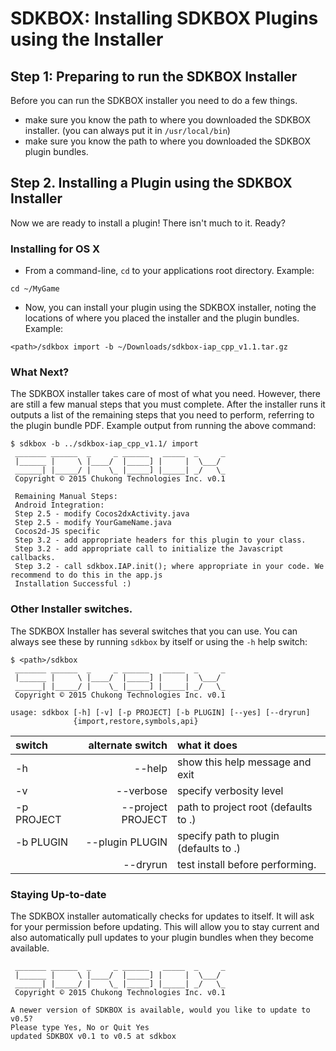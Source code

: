# SDKBOX: Installing SDKBOX Plugins using the Installer

## Step 1: Preparing to run the SDKBOX Installer
Before you can run the SDKBOX installer you need to do a few things.
* make sure you know the path to where you downloaded the SDKBOX installer. (you can always put it in `/usr/local/bin`)
* make sure you know the path to where you downloaded the SDKBOX plugin bundles.

## Step 2. Installing a Plugin using the SDKBOX Installer
Now we are ready to install a plugin! There isn't much to it. Ready?

### Installing for OS X
* From a command-line, `cd` to your applications root directory. Example:
```
cd ~/MyGame
```

* Now, you can install your plugin using the SDKBOX installer, noting the locations of where you placed the installer and the plugin bundles. Example:
```
<path>/sdkbox import -b ~/Downloads/sdkbox-iap_cpp_v1.1.tar.gz
```

### What Next?
The SDKBOX installer takes care of most of what you need. However, there are still a few manual steps that you must complete. After the installer runs it outputs a list of the remaining steps that you need to perform, referring to the plugin bundle PDF. Example output from running the above command:
```
$ sdkbox -b ../sdkbox-iap_cpp_v1.1/ import
 _______ ______  _     _ ______   _____  _     _
 |______ |     \ |____/  |_____] |     |  \___/
 ______| |_____/ |    \_ |_____] |_____| _/   \_
 Copyright © 2015 Chukong Technologies Inc. v0.1

 Remaining Manual Steps:
 Android Integration:
 Step 2.5 - modify Cocos2dxActivity.java
 Step 2.5 - modify YourGameName.java
 Cocos2d-JS specific
 Step 3.2 - add appropriate headers for this plugin to your class.
 Step 3.2 - add appropriate call to initialize the Javascript callbacks.
 Step 3.2 - call sdkbox.IAP.init(); where appropriate in your code. We recommend to do this in the app.js
 Installation Successful :)
```

### Other Installer switches.
The SDKBOX Installer has several switches that you can use. You can always see these by running `sdkbox` by itself or using the `-h` help switch:
```
$ <path>/sdkbox
 _______ ______  _     _ ______   _____  _     _
 |______ |     \ |____/  |_____] |     |  \___/
 ______| |_____/ |    \_ |_____] |_____| _/   \_
 Copyright © 2015 Chukong Technologies Inc. v0.1

usage: sdkbox [-h] [-v] [-p PROJECT] [-b PLUGIN] [--yes] [--dryrun]
              {import,restore,symbols,api}
```

| switch  | alternate switch  | what it does |
| :------------ |---------------:| :-----|
| -h      | --help          |show this help message and exit |
| -v      | --verbose       |specify verbosity level |
| -p PROJECT | --project PROJECT |path to project root (defaults to .) |
| -b PLUGIN | --plugin PLUGIN |specify path to plugin (defaults to .) |
|         | --dryrun        |test install before performing. |

### Staying Up-to-date
The SDKBOX installer automatically checks for updates to itself. It will ask for your permission before updating. This will allow you to stay current and also automatically pull updates to your plugin bundles when they become available.
```
 _______ ______  _     _ ______   _____  _     _
 |______ |     \ |____/  |_____] |     |  \___/
 ______| |_____/ |    \_ |_____] |_____| _/   \_
 Copyright © 2015 Chukong Technologies Inc. v0.1

A newer version of SDKBOX is available, would you like to update to v0.5?
Please type Yes, No or Quit Yes
updated SDKBOX v0.1 to v0.5 at sdkbox
```
